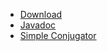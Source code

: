 - [Download](https://github.com/mathmaster13/fynotek-java/releases/latest)
- [Javadoc](https://mathmaster13.github.io/fynotek-java/javadoc/overview-tree.html)
- [Simple Conjugator](https://mathmaster13.github.io/fynotek-java/conjugator) 
